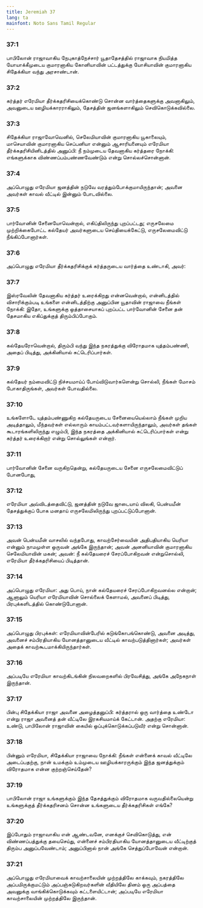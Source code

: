 ```yaml
---
title: Jeremiah 37
lang: ta
mainfont: Noto Sans Tamil Regular
---
```


###  37:1

பாபிலோன் ராஜாவாகிய நேபுகாத்நேச்சார் யூதாதேசத்தில் ராஜாவாக நியமித்த யோயாக்கீமுடைய குமாரனாகிய கோனியாவின் பட்டத்துக்கு யோசியாவின் குமாரனாகிய சிதேக்கியா வந்து அரசாண்டான்.

###  37:2

கர்த்தர் எரேமியா தீர்க்கதரிசியைக்கொண்டு சொன்ன வார்த்தைகளுக்கு அவனாகிலும், அவனுடைய ஊழியக்காரராகிலும், தேசத்தின் ஜனங்களாகிலும் செவிகொடுக்கவில்லை.

###  37:3

சிதேக்கியா ராஜாவோவெனில், செலேமியாவின் குமாரனாகிய யூகாலையும், மாசெயாவின் குமாரனாகிய செப்பனியா என்னும் ஆசாரியனையும் எரேமியா தீர்க்கதரிசியினிடத்தில் அனுப்பி: நீ நம்முடைய தேவனாகிய கர்த்தரை நோக்கி: எங்களுக்காக விண்ணப்பம்பண்ணவேண்டும் என்று சொல்லச்சொன்னான்.

###  37:4

அப்பொழுது எரேமியா ஜனத்தின் நடுவே வரத்தும்போக்குமாயிருந்தான்; அவனை அவர்கள் காவல் வீட்டில் இன்னும் போடவில்லை.

###  37:5

பார்வோனின் சேனையோவென்றால், எகிப்திலிருந்து புறப்பட்டது; எருசலேமை முற்றிக்கைபோட்ட கல்தேயர் அவர்களுடைய செய்தியைக்கேட்டு, எருசலேமைவிட்டு நீங்கிப்போனார்கள்.

###  37:6

அப்பொழுது எரேமியா தீர்க்கதரிசிக்குக் கர்த்தருடைய வார்த்தை உண்டாகி, அவர்:

###  37:7

இஸ்ரவேலின் தேவனாகிய கர்த்தர் உரைக்கிறது என்னவென்றால், என்னிடத்தில் விசாரிக்கும்படி உங்களை என்னிடத்திற்கு அனுப்பின யூதாவின் ராஜாவை நீங்கள் நோக்கி: இதோ, உங்களுக்கு ஒத்தாசையாகப் புறப்பட்ட பார்வோனின் சேனை தன் தேசமாகிய எகிப்துக்குத் திரும்பிப்போகும்.

###  37:8

கல்தேயரோவென்றால், திரும்பி வந்து இந்த நகரத்துக்கு விரோதமாக யுத்தம்பண்ணி, அதைப் பிடித்து, அக்கினியால் சுட்டெரிப்பார்கள்.

###  37:9

கல்தேயர் நம்மைவிட்டு நிச்சயமாய்ப் போய்விடுவார்களென்று சொல்லி, நீங்கள் மோசம் போகாதிருங்கள், அவர்கள் போவதில்லை.

###  37:10

உங்களோடே யுத்தம்பண்ணுகிற கல்தேயருடைய சேனையையெல்லாம் நீங்கள் முறிய அடித்தாலும், மீந்தவர்கள் எல்லாரும் காயம்பட்டவர்களாயிருந்தாலும், அவர்கள் தங்கள் கூடாரங்களிலிருந்து எழும்பி, இந்த நகரத்தை அக்கினியால் சுட்டெரிப்பார்கள் என்று கர்த்தர் உரைக்கிறார் என்று சொல்லுங்கள் என்றார்.

###  37:11

பார்வோனின் சேனை வருகிறதென்று, கல்தேயருடைய சேனை எருசலேமைவிட்டுப் போனபோது,

###  37:12

எரேமியா அவ்விடத்தைவிட்டு, ஜனத்தின் நடுவே ஜாடையாய் விலகி, பென்யமீன் தேசத்துக்குப் போக மனதாய் எருசலேமிலிருந்து புறப்பட்டுப்போனான்.

###  37:13

அவன் பென்யமீன் வாசலில் வந்தபோது, காவற்சேர்வையின் அதிபதியாகிய யெரியா என்னும் நாமமுள்ள ஒருவன் அங்கே இருந்தான்; அவன் அனனியாவின் குமாரனாகிய செலேமியாவின் மகன்; அவன்: நீ கல்தேயரைச் சேரப்போகிறவன் என்றுசொல்லி, எரேமியா தீர்க்கதரிசியைப் பிடித்தான்.

###  37:14

அப்பொழுது எரேமியா: அது பொய், நான் கல்தேயரைச் சேரப்போகிறவனல்ல என்றான்; ஆனாலும் யெரியா எரேமியாவின் சொல்லைக் கேளாமல், அவனைப் பிடித்து, பிரபுக்களிடத்தில் கொண்டுபோனான்.

###  37:15

அப்பொழுது பிரபுக்கள்: எரேமியாவின்பேரில் கடுங்கோபங்கொண்டு, அவனை அடித்து, அவனைச் சம்பிரதியாகிய யோனத்தானுடைய வீட்டில் காவற்படுத்தினார்கள்; அவர்கள் அதைக் காவற்கூடமாக்கியிருந்தார்கள்.

###  37:16

அப்படியே எரேமியா காவற்கிடங்கின் நிலவறைகளில் பிரவேசித்து, அங்கே அநேகநாள் இருந்தான்.

###  37:17

பின்பு சிதேக்கியா ராஜா அவனை அழைத்தனுப்பி: கர்த்தரால் ஒரு வார்த்தை உண்டோ என்று ராஜா அவனைத் தன் வீட்டிலே இரகசியமாய்க் கேட்டான். அதற்கு எரேமியா: உண்டு, பாபிலோன் ராஜாவின் கையில் ஒப்புக்கொடுக்கப்படுவீர் என்று சொன்னான்.

###  37:18

பின்னும் எரேமியா, சிதேக்கியா ராஜாவை நோக்கி: நீங்கள் என்னைக் காவல் வீட்டிலே அடைப்பதற்கு, நான் உமக்கும் உம்முடைய ஊழியக்காரருக்கும் இந்த ஜனத்துக்கும் விரோதமாக என்ன குற்றஞ்செய்தேன்?

###  37:19

பாபிலோன் ராஜா உங்களுக்கும் இந்த தேசத்துக்கும் விரோதமாக வருவதில்லையென்று உங்களுக்குத் தீர்க்கதரிசனம் சொன்ன உங்களுடைய தீர்க்கதரிசிகள் எங்கே?

###  37:20

இப்போதும் ராஜாவாகிய என் ஆண்டவனே, எனக்குச் செவிகொடுத்து, என் விண்ணப்பத்துக்கு தயைசெய்து, என்னைச் சம்பிரதியாகிய யோனத்தானுடைய வீட்டிற்குத் திரும்ப அனுப்பவேண்டாம்; அனுப்பினால் நான் அங்கே செத்துப்போவேன் என்றான்.

###  37:21

அப்பொழுது எரேமியாவைக் காவற்சாலையின் முற்றத்திலே காக்கவும், நகரத்திலே அப்பமிருக்குமட்டும் அப்பஞ்சுடுகிறவர்களின் வீதியிலே தினம் ஒரு அப்பத்தை அவனுக்கு வாங்கிக்கொடுக்கவும் கட்டளையிட்டான்; அப்படியே எரேமியா காவற்சாலையின் முற்றத்திலே இருந்தான்.

